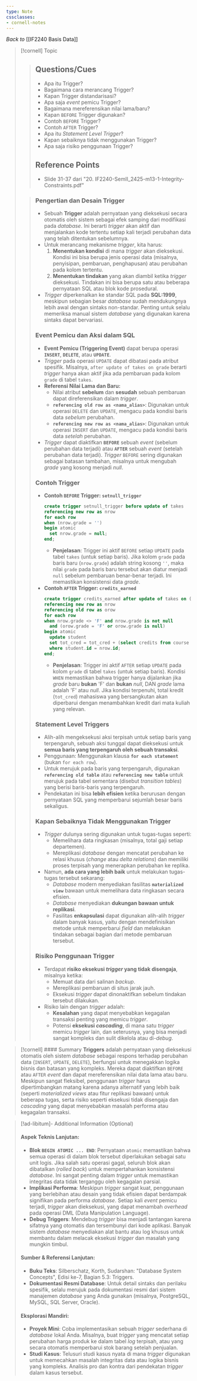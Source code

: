 ```yaml
---
type: Note 
cssclasses:
- cornell-notes
---
```

_Back to_ [[IF2240 Basis Data]]

> [!cornell] Topic
> > ## Questions/Cues
> > - Apa itu Trigger? 
> > - Bagaimana cara merancang Trigger? 
> > - Kapan Trigger distandarisasi? 
> > - Apa saja *event* pemicu Trigger? 
> > - Bagaimana mereferensikan nilai lama/baru? 
> > - Kapan `BEFORE` Trigger digunakan? 
> > - Contoh `BEFORE` Trigger? 
> > - Contoh `AFTER` Trigger? 
> > - Apa itu *Statement Level Trigger*? 
> > - Kapan sebaiknya tidak menggunakan Trigger? 
> > - Apa saja risiko penggunaan Trigger? 
> >
> > ## Reference Points
> > - Slide 31-37 dari "20. IF2240-SemII_2425-m13-1-Integrity-Constraints.pdf"
>
> >
> > ### Pengertian dan Desain Trigger
> > - Sebuah **Trigger** adalah pernyataan yang dieksekusi secara otomatis oleh sistem sebagai efek samping dari modifikasi pada *database*. Ini berarti *trigger* akan aktif dan menjalankan kode tertentu setiap kali terjadi perubahan data yang telah ditentukan sebelumnya.
> > - Untuk merancang mekanisme *trigger*, kita harus:
> >   1.  **Menentukan kondisi** di mana *trigger* akan dieksekusi. Kondisi ini bisa berupa jenis operasi data (misalnya, penyisipan, pembaruan, penghapusan) atau perubahan pada kolom tertentu.
> >   2.  **Menentukan tindakan** yang akan diambil ketika *trigger* dieksekusi. Tindakan ini bisa berupa satu atau beberapa pernyataan SQL atau blok kode prosedural.
> > - *Trigger* diperkenalkan ke standar SQL pada **SQL:1999**, meskipun sebagian besar *database* sudah mendukungnya lebih awal dengan sintaks non-standar. Penting untuk selalu memeriksa manual sistem *database* yang digunakan karena sintaks dapat bervariasi.
> >
> > ### Event Pemicu dan Aksi dalam SQL
> > - **Event Pemicu (Triggering Event)** dapat berupa operasi **`INSERT`**, **`DELETE`**, atau **`UPDATE`**.
> > - *Trigger* pada operasi `UPDATE` dapat dibatasi pada atribut spesifik. Misalnya, `after update of takes on grade` berarti *trigger* hanya akan aktif jika ada pembaruan pada kolom `grade` di tabel `takes`.
> > - **Referensi Nilai Lama dan Baru:**
> >   - Nilai atribut **sebelum** dan **sesudah** sebuah pembaruan dapat direferensikan dalam *trigger*.
> >   - **`referencing old row as <nama_alias>`**: Digunakan untuk operasi `DELETE` dan `UPDATE`, mengacu pada kondisi baris data *sebelum* perubahan.
> >   - **`referencing new row as <nama_alias>`**: Digunakan untuk operasi `INSERT` dan `UPDATE`, mengacu pada kondisi baris data *setelah* perubahan.
> > - *Trigger* dapat diaktifkan **`BEFORE`** sebuah *event* (sebelum perubahan data terjadi) atau **`AFTER`** sebuah *event* (setelah perubahan data terjadi). *Trigger* `BEFORE` sering digunakan sebagai batasan tambahan, misalnya untuk mengubah *grade* yang kosong menjadi *null*.
> >
> > ### Contoh Trigger
> > - **Contoh `BEFORE` Trigger: `setnull_trigger`** 
> >   ```sql
> >   create trigger setnull_trigger before update of takes
> >   referencing new row as nrow
> >   for each row
> >   when (nrow.grade = '')
> >   begin atomic
> >     set nrow.grade = null;
> >   end;
> >   ```
> >   * **Penjelasan**: Trigger ini aktif `BEFORE` setiap `UPDATE` pada tabel `takes` (untuk setiap baris). Jika kolom `grade` pada baris baru (`nrow.grade`) adalah string kosong `''`, maka nilai `grade` pada baris baru tersebut akan diatur menjadi `null` sebelum pembaruan benar-benar terjadi. Ini memastikan konsistensi data *grade*.
> > - **Contoh `AFTER` Trigger: `credits_earned`** 
> >   ```sql
> >   create trigger credits_earned after update of takes on (grade)
> >   referencing new row as nrow
> >   referencing old row as orow
> >   for each row
> >   when nrow.grade <> 'F' and nrow.grade is not null
> >     and (orow.grade = 'F' or orow.grade is null)
> >   begin atomic
> >     update student
> >     set tot_cred = tot_cred + (select credits from course where course.course_id = nrow.course_id)
> >     where student.id = nrow.id;
> >   end;
> >   ```
> >   * **Penjelasan**: Trigger ini aktif `AFTER` setiap `UPDATE` pada kolom `grade` di tabel `takes` (untuk setiap baris). Kondisi `WHEN` memastikan bahwa trigger hanya dijalankan jika *grade* baru **bukan** 'F' dan **bukan** *null*, DAN *grade* lama adalah 'F' atau *null*. Jika kondisi terpenuhi, total kredit (`tot_cred`) mahasiswa yang bersangkutan akan diperbarui dengan menambahkan kredit dari mata kuliah yang relevan.
> >
> > ### Statement Level Triggers
> > - Alih-alih mengeksekusi aksi terpisah untuk setiap baris yang terpengaruh, sebuah aksi tunggal dapat dieksekusi untuk **semua baris yang terpengaruh oleh sebuah transaksi**.
> > - Penggunaan: Menggunakan klausa **`for each statement`** (bukan `for each row`).
> > - Untuk merujuk pada baris yang terpengaruh, digunakan **`referencing old table`** atau **`referencing new table`** untuk merujuk pada tabel sementara (disebut *transition tables*) yang berisi baris-baris yang terpengaruh.
> > - Pendekatan ini bisa **lebih efisien** ketika berurusan dengan pernyataan SQL yang memperbarui sejumlah besar baris sekaligus.
> >
> > ### Kapan Sebaiknya Tidak Menggunakan Trigger
> > - *Trigger* dulunya sering digunakan untuk tugas-tugas seperti:
> >   - Memelihara data ringkasan (misalnya, total gaji setiap departemen).
> >   - Mereplikasi *database* dengan mencatat perubahan ke relasi khusus (*change* atau *delta relations*) dan memiliki proses terpisah yang menerapkan perubahan ke replika.
> > - Namun, **ada cara yang lebih baik** untuk melakukan tugas-tugas tersebut sekarang:
> >   - *Database* modern menyediakan fasilitas **`materialized view`** bawaan untuk memelihara data ringkasan secara efisien.
> >   - *Database* menyediakan **dukungan bawaan untuk replikasi**.
> >   - Fasilitas **enkapsulasi** dapat digunakan alih-alih *trigger* dalam banyak kasus, yaitu dengan mendefinisikan metode untuk memperbarui *field* dan melakukan tindakan sebagai bagian dari metode pembaruan tersebut.
> >
> > ### Risiko Penggunaan Trigger
> > - Terdapat **risiko eksekusi *trigger* yang tidak disengaja**, misalnya ketika:
> >   - Memuat data dari salinan *backup*.
> >   - Mereplikasi pembaruan di situs jarak jauh.
> >   - Eksekusi *trigger* dapat dinonaktifkan sebelum tindakan tersebut dilakukan.
> > - Risiko lain dengan *trigger* adalah:
> >   - **Kesalahan** yang dapat menyebabkan kegagalan transaksi penting yang memicu *trigger*.
> >   - Potensi **eksekusi *cascading***, di mana satu *trigger* memicu *trigger* lain, dan seterusnya, yang bisa menjadi sangat kompleks dan sulit dikelola atau di-*debug*.

> [!cornell] #### Summary
> **Triggers** adalah pernyataan yang dieksekusi otomatis oleh sistem *database* sebagai respons terhadap perubahan data (`INSERT`, `UPDATE`, `DELETE`), berfungsi untuk menegakkan logika bisnis dan batasan yang kompleks. Mereka dapat diaktifkan `BEFORE` atau `AFTER` *event* dan dapat mereferensikan nilai data lama atau baru. Meskipun sangat fleksibel, penggunaan *trigger* harus dipertimbangkan matang karena adanya alternatif yang lebih baik (seperti *materialized views* atau fitur replikasi bawaan) untuk beberapa tugas, serta risiko seperti eksekusi tidak disengaja dan *cascading* yang dapat menyebabkan masalah performa atau kegagalan transaksi.

> [!ad-libitum]- Additional Information (Optional)
> #### Aspek Teknis Lanjutan:
> - **Blok `BEGIN ATOMIC ... END`**: Pernyataan `atomic` memastikan bahwa semua operasi di dalam blok tersebut diperlakukan sebagai satu unit logis. Jika salah satu operasi gagal, seluruh blok akan dibatalkan (*rolled back*) untuk mempertahankan konsistensi *database*. Ini sangat penting dalam *trigger* untuk memastikan integritas data tidak terganggu oleh kegagalan parsial.
> - **Implikasi Performa**: Meskipun *trigger* sangat kuat, penggunaan yang berlebihan atau desain yang tidak efisien dapat berdampak signifikan pada performa *database*. Setiap kali *event* pemicu terjadi, *trigger* akan dieksekusi, yang dapat menambah *overhead* pada operasi DML (Data Manipulation Language).
> - **Debug Triggers**: Mendebug *trigger* bisa menjadi tantangan karena sifatnya yang otomatis dan tersembunyi dari kode aplikasi. Banyak sistem *database* menyediakan alat bantu atau log khusus untuk membantu dalam melacak eksekusi *trigger* dan masalah yang mungkin timbul.
>
> #### Sumber & Referensi Lanjutan:
> - **Buku Teks**: Silberschatz, Korth, Sudarshan: "Database System Concepts", Edisi ke-7, Bagian 5.3: Triggers.
> - **Dokumentasi Resmi Database**: Untuk detail sintaks dan perilaku spesifik, selalu merujuk pada dokumentasi resmi dari sistem manajemen *database* yang Anda gunakan (misalnya, PostgreSQL, MySQL, SQL Server, Oracle).
>
> #### Eksplorasi Mandiri:
> - **Proyek Mini**: Coba implementasikan sebuah *trigger* sederhana di *database* lokal Anda. Misalnya, buat *trigger* yang mencatat setiap perubahan harga produk ke dalam tabel *log* terpisah, atau yang secara otomatis memperbarui stok barang setelah penjualan.
> - **Studi Kasus**: Telusuri studi kasus nyata di mana *trigger* digunakan untuk memecahkan masalah integritas data atau logika bisnis yang kompleks. Analisis pro dan kontra dari pendekatan *trigger* dalam kasus tersebut.